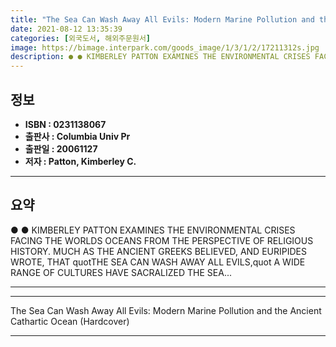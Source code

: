 ```yaml
---
title: "The Sea Can Wash Away All Evils: Modern Marine Pollution and the Ancient Cathartic Ocean (Hardcover)"
date: 2021-08-12 13:35:39
categories: [외국도서, 해외주문원서]
image: https://bimage.interpark.com/goods_image/1/3/1/2/17211312s.jpg
description: ● ● KIMBERLEY PATTON EXAMINES THE ENVIRONMENTAL CRISES FACING THE WORLDS OCEANS FROM THE PERSPECTIVE OF RELIGIOUS HISTORY. MUCH AS THE ANCIENT GREEKS BELIEVED
---
```


## **정보**

- **ISBN : 0231138067**
- **출판사 : Columbia Univ Pr**
- **출판일 : 20061127**
- **저자 : Patton, Kimberley C.**

------



## **요약**

●  ●  KIMBERLEY PATTON EXAMINES THE ENVIRONMENTAL CRISES FACING THE WORLDS OCEANS FROM THE PERSPECTIVE OF RELIGIOUS HISTORY. MUCH AS THE ANCIENT GREEKS BELIEVED, AND EURIPIDES WROTE, THAT quotTHE SEA CAN WASH AWAY ALL EVILS,quot A WIDE RANGE OF CULTURES HAVE SACRALIZED THE SEA... 

------



------


The Sea Can Wash Away All Evils: Modern Marine Pollution and the Ancient Cathartic Ocean (Hardcover) 

------



